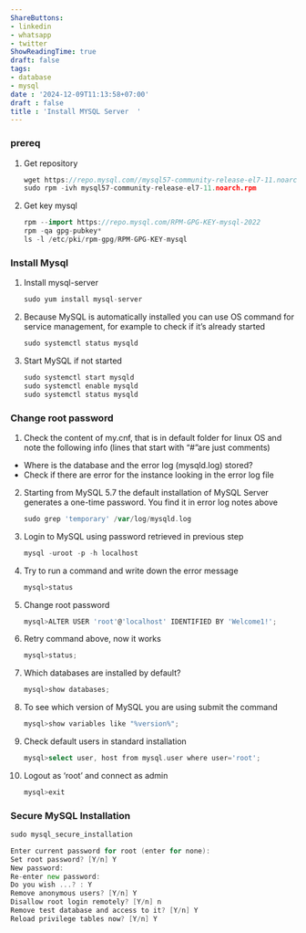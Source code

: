 ```yaml
---
ShareButtons:
- linkedin
- whatsapp
- twitter
ShowReadingTime: true
draft: false
tags:
- database
- mysql
date : '2024-12-09T11:13:58+07:00'
draft : false
title : 'Install MYSQL Server  '
---
```



### prereq

1. Get repository

    ```go
    wget https://repo.mysql.com//mysql57-community-release-el7-11.noarch.rpm
    sudo rpm -ivh mysql57-community-release-el7-11.noarch.rpm

    ```

2. Get key mysql

    ```go
    rpm --import https://repo.mysql.com/RPM-GPG-KEY-mysql-2022
    rpm -qa gpg-pubkey*
    ls -l /etc/pki/rpm-gpg/RPM-GPG-KEY-mysql

    ```


### Install Mysql

1. Install mysql-server

    ```go
    sudo yum install mysql-server
    ```

2. Because MySQL is automatically installed you can use OS command for service management, for example to check if it’s already started

    ```go
    sudo systemctl status mysqld
    ```

3. Start MySQL if not started

    ```go
    sudo systemctl start mysqld
    sudo systemctl enable mysqld
    sudo systemctl status mysqld
    ```

### Change root password

1. Check the content of my.cnf, that is in default folder for linux OS and note the following info (lines that start with “#”are just comments)
  - Where is the database and the error log (mysqld.log) stored?
  - Check if there are error for the instance looking in the error log file
2. Starting from MySQL 5.7 the default installation of MySQL Server generates a one-time password. You find it in error log notes above

    ```go
    sudo grep 'temporary' /var/log/mysqld.log
    ```

3. Login to MySQL using password retrieved in previous step

    ```go
    mysql -uroot -p -h localhost
    ```

4. Try to run a command and write down the error message

    ```go
    mysql>status
    ```

5. Change root password

    ```go
    mysql>ALTER USER 'root'@'localhost' IDENTIFIED BY 'Welcome1!';
    ```

6. Retry command above, now it works

    ```go
    mysql>status;
    ```

7. Which databases are installed by default?

    ```go
    mysql>show databases;
    ```

8. To see which version of MySQL you are using submit the command

    ```go
    mysql>show variables like "%version%";
    ```

9. Check default users in standard installation

    ```go
    mysql>select user, host from mysql.user where user='root';
    ```

10. Logout as ‘root’ and connect as admin

    ```go
    mysql>exit
    ```


### Secure MySQL Installation

```go
sudo mysql_secure_installation

Enter current password for root (enter for none): 
Set root password? [Y/n] Y
New password: 
Re-enter new password: 
Do you wish ...? : Y
Remove anonymous users? [Y/n] Y
Disallow root login remotely? [Y/n] n
Remove test database and access to it? [Y/n] Y
Reload privilege tables now? [Y/n] Y
```
  